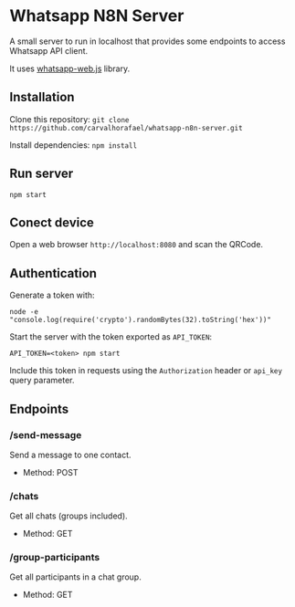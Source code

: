 # Whatsapp N8N Server
A small server to run in localhost that provides some endpoints to access Whatsapp API client.

It uses [whatsapp-web.js](https://github.com/pedroslopez/whatsapp-web.js) library.

## Installation

Clone this repository: `git clone https://github.com/carvalhorafael/whatsapp-n8n-server.git`

Install dependencies: `npm install` 


## Run server

`npm start`


## Conect device

Open a web browser `http://localhost:8080` and scan the QRCode.

## Authentication

Generate a token with:

```
node -e "console.log(require('crypto').randomBytes(32).toString('hex'))"
```

Start the server with the token exported as `API_TOKEN`:

```
API_TOKEN=<token> npm start
```

Include this token in requests using the `Authorization` header or `api_key` query parameter.

## Endpoints

### /send-message

Send a message to one contact.

- Method: POST

### /chats

Get all chats (groups included).

- Method: GET

### /group-participants

Get all participants in a chat group.
- Method: GET